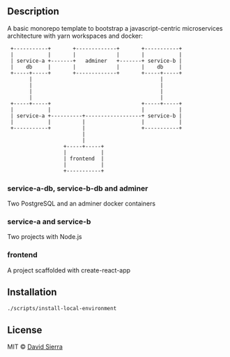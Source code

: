 ## Description

A basic monorepo template to bootstrap a javascript-centric microservices architecture with yarn workspaces and docker:

```
 +-----------+       +-------------+       +-----------+
 |           |       |             |       |           |
 | service-a +-------+   adminer   +-------+ service-b |
 |    db     |       |             |       |    db     |
 +-----+-----+       +-------------+       +-----+-----+
       |                                         |      
       |                                         |      
       |                                         |      
       |                                         |      
 +-----+-----+                             +-----+-----+
 |           |                             |           |
 | service-a +----------+------------------+ service-b |
 |           |          |                  |           |
 +-----------+          |                  +-----------+
                        |
                        |
                  +-----+-----+
                  |           |
                  | frontend  |
                  |           |
                  +-----------+
```

### service-a-db, service-b-db and adminer

Two PostgreSQL and an adminer docker containers

### service-a and service-b

Two projects with Node.js

### frontend

A project scaffolded with create-react-app

## Installation

```bash
./scripts/install-local-environment
```

## License

MIT © [David Sierra](https://github.com/davidsierradz)
